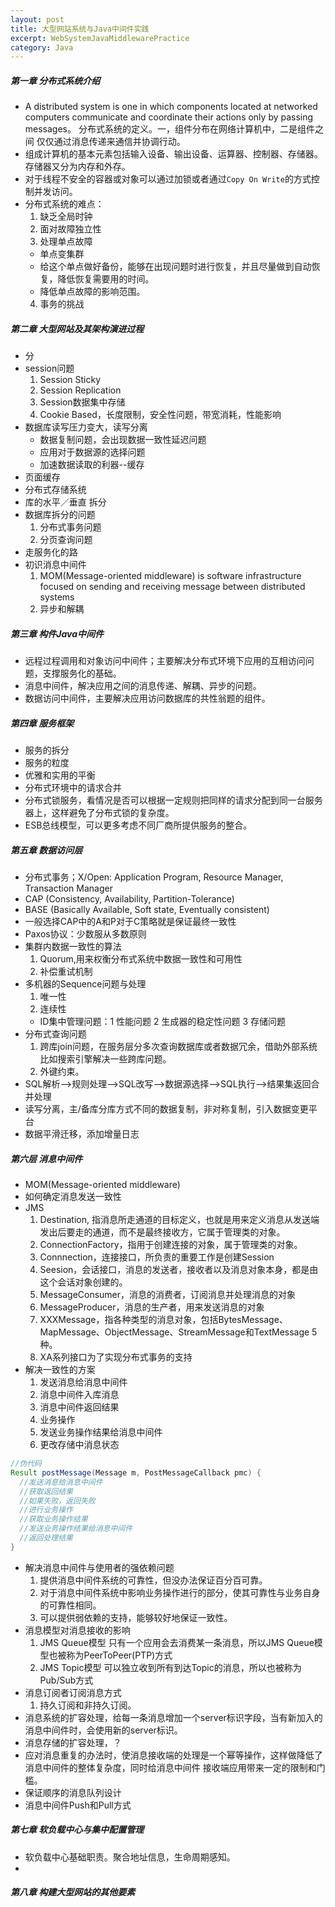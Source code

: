 ```yaml
---
layout: post
title: 大型网站系统与Java中间件实践
excerpt: WebSystemJavaMiddlewarePractice
category: Java
---
```


##### 第一章 分布式系统介绍

- A distributed system is one in which components located at networked computers communicate and
  coordinate their actions only by passing messages。 分布式系统的定义。一，组件分布在网络计算机中，二是组件之间
  仅仅通过消息传递来通信并协调行动。
- 组成计算机的基本元素包括输入设备、输出设备、运算器、控制器、存储器。存储器又分为内存和外存。
- 对于线程不安全的容器或对象可以通过加锁或者通过`Copy On Write`的方式控制并发访问。
- 分布式系统的难点：
  1. 缺乏全局时钟
  2. 面对故障独立性
  3. 处理单点故障
    - 单点变集群
    - 给这个单点做好备份，能够在出现问题时进行恢复，并且尽量做到自动恢复，降低恢复需要用的时间。
    - 降低单点故障的影响范围。
  4. 事务的挑战

##### 第二章 大型网站及其架构演进过程
- 分
- session问题
  1. Session Sticky
  2. Session Replication
  3. Session数据集中存储
  4. Cookie Based，长度限制，安全性问题，带宽消耗，性能影响
- 数据库读写压力变大，读写分离
  - 数据复制问题，会出现数据一致性延迟问题
  - 应用对于数据源的选择问题
  - 加速数据读取的利器--缓存
- 页面缓存
- 分布式存储系统
- 库的水平／垂直 拆分
- 数据库拆分的问题
  1. 分布式事务问题
  2. 分页查询问题
- 走服务化的路
- 初识消息中间件
  1. MOM(Message-oriented middleware) is software infrastructure focused on sending and receiving
    message between distributed systems
  2. 异步和解耦

##### 第三章 构件Java中间件

- 远程过程调用和对象访问中间件；主要解决分布式环境下应用的互相访问问题，支撑服务化的基础。
- 消息中间件，解决应用之间的消息传递、解耦、异步的问题。
- 数据访问中间件，主要解决应用访问数据库的共性翁题的组件。

##### 第四章 服务框架

- 服务的拆分
- 服务的粒度
- 优雅和实用的平衡
- 分布式环境中的请求合并
- 分布式锁服务，看情况是否可以根据一定规则把同样的请求分配到同一台服务器上，这样避免了分布式锁的复杂度。
- ESB总线模型，可以更多考虑不同厂商所提供服务的整合。

##### 第五章 数据访问层

- 分布式事务；X/Open: Application Program, Resource Manager, Transaction Manager
- CAP (Consistency, Availability, Partition-Tolerance)
- BASE (Basically Available, Soft state, Eventually consistent)
- 一般选择CAP中的A和P对于C策略就是保证最终一致性
- Paxos协议：少数服从多数原则
- 集群内数据一致性的算法
  1. Quorum,用来权衡分布式系统中数据一致性和可用性
  2. 补偿重试机制
- 多机器的Sequence问题与处理
  1. 唯一性
  2. 连续性
  - ID集中管理问题：1 性能问题  2 生成器的稳定性问题 3 存储问题
- 分布式查询问题
  1. 跨库join问题，在服务层分多次查询数据库或者数据冗余，借助外部系统比如搜索引擎解决一些跨库问题。
  2. 外键约束。
- SQL解析-->规则处理-->SQL改写-->数据源选择-->SQL执行-->结果集返回合并处理
- 读写分离，主/备库分库方式不同的数据复制，非对称复制，引入数据变更平台
- 数据平滑迁移，添加增量日志

##### 第六层 消息中间件

- MOM(Message-oriented middleware)
- 如何确定消息发送一致性
- JMS
  1. Destination, 指消息所走通道的目标定义，也就是用来定义消息从发送端发出后要走的通道，而不是最终接收方，它属于管理类的对象。
  2. ConnectionFactory，指用于创建连接的对象，属于管理类的对象。
  3. Connnection，连接接口，所负责的重要工作是创建Session
  4. Seesion，会话接口，消息的发送者，接收者以及消息对象本身，都是由这个会话对象创建的。
  5. MessageConsumer，消息的消费者，订阅消息并处理消息的对象
  6. MessageProducer，消息的生产者，用来发送消息的对象
  7. XXXMessage，指各种类型的消息对象，包括BytesMessage、MapMessage、ObjectMessage、StreamMessage和TextMessage 5种。
  8. XA系列接口为了实现分布式事务的支持
- 解决一致性的方案
  1. 发送消息给消息中间件
  2. 消息中间件入库消息
  3. 消息中间件返回结果
  4. 业务操作
  5. 发送业务操作结果给消息中间件
  6. 更改存储中消息状态

```java
//伪代码
Result postMessage(Message m, PostMessageCallback pmc) {
  //发送消息给消息中间件
  //获取返回结果
  //如果失败，返回失败
  //进行业务操作
  //获取业务操作结果
  //发送业务操作结果给消息中间件
  //返回处理结果
}
```

- 解决消息中间件与使用者的强依赖问题
  1. 提供消息中间件系统的可靠性，但没办法保证百分百可靠。
  2. 对于消息中间件系统中影响业务操作进行的部分，使其可靠性与业务自身的可靠性相同。
  3. 可以提供弱依赖的支持，能够较好地保证一致性。
- 消息模型对消息接收的影响
  1. JMS Queue模型 只有一个应用会去消费某一条消息，所以JMS Queue模型也被称为PeerToPeer(PTP)方式
  2. JMS Topic模型 可以独立收到所有到达Topic的消息，所以也被称为Pub/Sub方式
- 消息订阅者订阅消息方式
  1. 持久订阅和非持久订阅。
- 消息系统的扩容处理，给每一条消息增加一个server标识字段，当有新加入的消息中间件时，会使用新的server标识。
- 消息存储的扩容处理，？
- 应对消息重复的办法时，使消息接收端的处理是一个幂等操作，这样做降低了消息中间件的整体复杂度，同时给消息中间件
  接收端应用带来一定的限制和门槛。
- 保证顺序的消息队列设计
- 消息中间件Push和Pull方式

##### 第七章 软负载中心与集中配置管理

- 软负载中心基础职责。聚合地址信息，生命周期感知。
- 

##### 第八章 构建大型网站的其他要素
